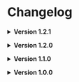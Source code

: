 # Changelog

**<details><summary>Version 1.2.1</summary>**
* *Added EnemySkinRegistry to the dependenices due to installing an older version.*
</details>

**<details><summary>Version 1.2.0</summary>**
* *Updated mods to latest versions as of November 13th, 2024.*
* *Properly added all the required dependenices for map moons.*
* *Removed Harvest Moons, Oneshot Moons, Secret Labs, and Starlancer Moons.*
* *Added Legend of The Moai moon.*
</details>

**<details><summary>Version 1.1.0</summary>**
* *Updated LethalLib which was causing game crashing.*
* *Updated and added other dependencies to prevent any more issues.*
</details>

**<details><summary>Version 1.0.0</summary>**
* *Initial Release*
</details>